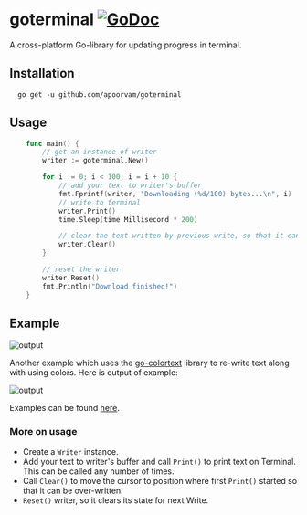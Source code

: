 # goterminal [![GoDoc](https://godoc.org/github.com/apoorvam/goterminal?status.svg)](https://godoc.org/github.com/apoorvam/goterminal)
A cross-platform Go-library for updating progress in terminal.

## Installation

````
  go get -u github.com/apoorvam/goterminal
````

## Usage

```go
    func main() {
    	// get an instance of writer
    	writer := goterminal.New()

    	for i := 0; i < 100; i = i + 10 {
    		// add your text to writer's buffer
    		fmt.Fprintf(writer, "Downloading (%d/100) bytes...\n", i)
    		// write to terminal
    		writer.Print()
    		time.Sleep(time.Millisecond * 200)

    		// clear the text written by previous write, so that it can be re-written.
    		writer.Clear()
    	}

    	// reset the writer
    	writer.Reset()
    	fmt.Println("Download finished!")
    }
```
## Example 

![output](doc/download_progress.gif)

Another example which uses the [go-colortext](github.com/daviddengcn/go-colortext) library to re-write text along with using colors. Here is output of example:

![output](doc/color_terminal.gif)

Examples can be found [here](https://github.com/apoorvam/goterminal/tree/master/examples).

### More on usage

* Create a `Writer` instance.
* Add your text to writer's buffer and call `Print()` to print text on Terminal. This can be called any number of times.
* Call `Clear()` to move the cursor to position where first `Print()` started so that it can be over-written.
* `Reset()` writer, so it clears its state for next Write.

